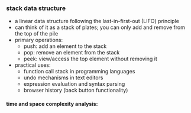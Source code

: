 ### stack data structure
- a linear data structure following the last-in-first-out (LIFO) principle 
- can think of it as a stack of plates; you can only add and remove from the top of the pile
- primary operations:
    - push: add an element to the stack
    - pop: remove an element from the stack
    - peek: view/access the top element without removing it
- practical uses:
    - function call stack in programming languages
    - undo mechanisms in text editors 
    - expression evaluation and syntax parsing 
    - browser history (back button functionality)

#### time and space complexity analysis:

